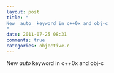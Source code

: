 ```yaml
---
layout: post
title: "
New _auto_ keyword in c++0x and obj-c
"
date: 2011-07-25 08:31
comments: true
categories: objective-c
---
```


New _auto_ keyword in c++0x and obj-c

